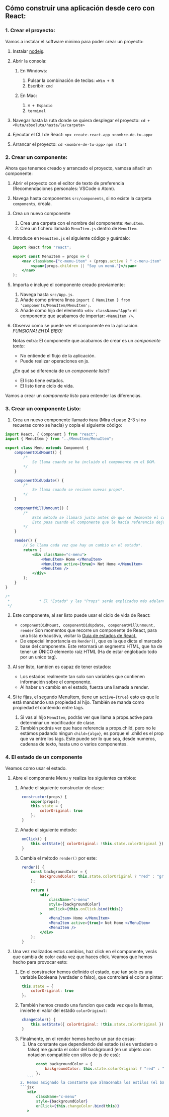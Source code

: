 ## Cómo construir una aplicación desde cero con React:

### 1. Crear el proyecto:
Vamos a instalar el software minimo para poder crear un proyecto:

1. Instalar [nodejs](https://nodejs.org/es/).

2. Abrir la consola:

    1. En Windows: 
        1. Pulsar la combinación de teclas: `❖Win + R`
        2. Escribir: `cmd`

    2. En Mac: 
        1. `⌘ + Espacio`
        2. `terminal`

2. Navegar hasta la ruta donde se quiera desplegar el proyecto:
    `cd + <Ruta/absoluta/hasta/la/carpeta>`

3. Ejecutar el CLI de React:
    `npx create-react-app <nombre-de-tu-app>`

4. Arrancar el proyecto:
    `cd <nombre-de-tu-app>`
    `npm start`

### 2. Crear un componente:
Ahora que tenemos creado y arrancado el proyecto, vamosa añadir un componente:

1. Abrir el proyecto con el editor de texto de preferencia (Recomendaciones personales: VSCode o Atom).

2. Navega hasta componentes `src/components`, si no existe la carpeta `components`, creala.

3. Crea un nuevo componente
    1. Crea una carpeta con el nombre del componente: `MenuItem`.
    2. Crea un fichero llamado `MenuItem.js` dentro de `MenuItem`.

4. Introduce en `MenuItem.js` el siguiente código y guárdalo:
    ```jsx
    import React from "react";

    export const MenuItem = props => (
        <nav className={"c-menu-item" + (props.active ? " c-menu-item" : null)}>
            <span>{props.children || "Soy un menú."}</span>
        </nav>
    );

    ```
5. Importa e incluye el componente creado previamente:
    1. Navega hasta `src/App.js`.
    2. Añade como primera línea `import { MenuItem } from 'components/MenuItem/MenuItem';`.
    3. Añade como hijo del elemento `<div className="App">` el componente que acabamos de importar: `<MenuItem />`.

6. Observa como se puede ver el componente en la aplicacion. *FUNSIONA! EHTÁ BIBO!*

    Notas extra:
    El componente que acabamos de crear es un *componente tonto*:
    * No entiende el flujo de la aplicación.
    * Puede realizar operaciones en js.

    ¿En qué se diferencia de un *componente listo*?
    * El listo tiene estados.
    * El listo tiene ciclo de vida.

Vamos a crear un *componente listo* para entender las diferencias.

### 3. Crear un componente Listo:
1. Crea un nuevo componente llamado `Menu` (Mira el paso 2-3 si no recueras como se hacía) y copia el siguiente código:
```jsx
import React, { Component } from "react";
import { MenuItem } from "../MenuItem/MenuItem";

export class Menu extends Component {
    componentDidMount() {
        /*
            Se llama cuando se ha incluido el componente en el DOM.
        */
    }

    componentDidUpdate() {
        /*
            Se llama cuando se reciven nuevas props*.
        */
    }

    componentWillUnmount() {
        /*
            Este método se llamará justo antes de que se desmonte el componente.
            Esto pasa cuando el componente que le hacía referencia deja de hacerlo.
        */
    }

    render() {
        // Se llama cada vez que hay un cambio en el estado*.
        return (
            <div className="c-menu">
                <MenuItem> Home </MenuItem>
                <MenuItem active={true}> Not Home </MenuItem>
                <MenuItem />
            </div>
        );
    }
}

/*
 *             * El "Estado" y las "Props" serán explicadas más adelante.
 */
```

2. Este componente, al ser listo puede usar el ciclo de vida de React:
    * `componentDidMount, componentDidUpdate, componentWillUnmount, render` Son momentos que recorre un componente de React, para una lista exhaustiva, visitar la [Guia de estados de React.](https://reactjs.org/docs/state-and-lifecycle.html#adding-lifecycle-methods-to-a-class)
    * De especial importancia es `Render()`, que es la que dicta el marcado base del componente. Este retornará un segmento HTML, que ha de tener un ÚNICO elemento    raiz HTML (Ha de estar englobado todo por un unico tag).

3. Al ser listo, tambien es capaz de tener estados:
    * Los estados realmente tan solo son variables que contienen información sobre el componente.
    * Al haber un cambio en el estado, fuerza una llamada a render.

4. Si te fijas, el segundo MenuItem, tiene un `active={true}` esto es que le está mandando una propiedad al hijo. También se manda como propiedad el contenido entre tags.
    1. Si vas al hijo `MenuItem`, podrás ver que llama a props.active para determinar un modificador de clase.
    2. También podrás ver que hace referencia a props.child, pero no le estámos padando ningun `child={algo}`, es porque el .child es el prop que va entre los tags. Este puede ser lo que sea, desde numeros, cadenas de texto, hasta uno o varios componentes.

### 4. El estado de un componente
Veamos como usar el estado.

1. Abre el componente Menu y realiza los siguientes cambios:
    1. Añade el siguiente constructor de clase:
    ```jsx
        constructor(props) {
            super(props);
            this.state = {
                colorOriginal: true
            };
        }
    ```

    2. Añade el siguiente método: 
    ```jsx
        onClick() {
            this.setState({ colorOriginal: !this.state.colorOriginal });
        }
    ```

    3. Cambia el método `render()` por este:
    ```jsx
        render() {
            const backgroundColor = {
                backgroundColor: this.state.colorOriginal ? "red" : "green"
            };

            return (
                <div
                    className="c-menu"
                    style={backgroundColor}
                    onClick={this.onClick.bind(this)}
                >
                    <MenuItem> Home </MenuItem>
                    <MenuItem active={true}> Not Home </MenuItem>
                    <MenuItem />
                </div>
            );
        }
    ```
2. Una vez realizados estos cambios, haz click en el componente, verás que cambia de color cada vez que haces click. Veamos que hemos hecho para provocar esto:
    1. En el constructor hemos definido el estado, que tan solo es una variable Booleana (verdader o falso), que controlará el color a pintar: 
    ```jsx
        this.state = {
            colorOriginal: true
        };
    ```

    2. También hemos creado una funcion que cada vez que la llamas, invierte el valor del estado `colorOriginal`:
    ```jsx
        changeColor() {
            this.setState({ colorOriginal: !this.state.colorOriginal });
        }
    ```
    3. Finalmente, en el render hemos hecho un par de cosas:
        1. Una constante que dependiendo del estado (si es verdadero o falso) me guarda el color del background (en un objeto con notacion compatible con stilos de js de css):
         ```jsx
                const backgroundColor = {
                    backgroundColor: this.state.colorOriginal ? "red" : "green"
                };
            ```
        2. Hemos asignado la constante que almacenaba los estilos (el background-color) a los estilos en línea y asignado el método changeColor al evento onClick. (el bind(this) es importante que se ponga al vincular métodos a eventos, porque pierde el scope de this (No sé como explicar esto de manera sencilla sin una pizarrita y muchos colorinchis 🤔 )).
        ```jsx
            <div
                className="c-menu"
                style={backgroundColor}
                onClick={this.changeColor.bind(this)}
            >
        ```